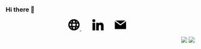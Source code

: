### Hi there 👋
 
<p align="center">
 <a href="https://myrto-iglezou.github.io/" style="margin-right: 10px"> <img src="./images/website-ui-web-svgrepo-com.svg" width="30px"/> </a>&nbsp;&nbsp;&nbsp;&nbsp;  
 <a href="https://www.linkedin.com/in/myrto-iglezou/" style="margin-right: 10px"><img src="./images/linkedin-svgrepo-com.svg" width="30px"/></a>&nbsp;&nbsp;&nbsp;&nbsp;  
 <a href="mailto:myrto.ig@gmail.com"> <img src="./images/email-svgrepo-com.svg" width="30px"/></i></a>&nbsp;&nbsp;&nbsp;&nbsp;  
</p>
 
<p align="right">
<img src="https://komarev.com/ghpvc/?username=Myrto-Iglezou&style=plastic&label=Views"><img>
<img src="https://badges.pufler.dev/visits/Myrto-Iglezou/Myrto-Iglezou?color=black&logo=github" />
</p>


